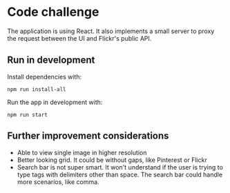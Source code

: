 # Code challenge

The application is using React. It also implements a small server to proxy the request between the UI and Flickr's public API.

## Run in development

Install dependencies with:

```
npm run install-all
```

Run the app in development with:

```
npm run start
```

## Further improvement considerations

-   Able to view single image in higher resolution
-   Better looking grid. It could be without gaps, like Pinterest or Flickr
-   Search bar is not super smart. It won't understand if the user is trying to type tags with delimiters other than space. The search bar could handle more scenarios, like comma.
